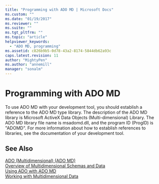 ```yaml
---
title: "Programming with ADO MD | Microsoft Docs"
ms.custom: ""
ms.date: "01/19/2017"
ms.reviewer: ""
ms.suite: ""
ms.tgt_pltfrm: ""
ms.topic: "article"
helpviewer_keywords: 
  - "ADO MD, programming"
ms.assetid: c826b9b5-0d78-43a2-8174-5844db62a93c
caps.latest.revision: 11
author: "MightyPen"
ms.author: "annemill"
manager: "sonalm"
---
```

# Programming with ADO MD
To use ADO MD with your development tool, you should establish a reference to the ADO MD type library. The description of the ADO MD library is Microsoft ActiveX Data Objects (Multi-dimensional) Library. The ADO MD library file name is msadomd.dll, and the program ID (ProgID) is "ADOMD". For more information about how to establish references to libraries, see the documentation of your development tool.  
  
## See Also  
 [ADO (Multidimensional) (ADO MD)](../../../ado/guide/multidimensional/ado-multidimensional-ado-md.md)   
 [Overview of Multidimensional Schemas and Data](../../../ado/guide/multidimensional/overview-of-multidimensional-schemas-and-data.md)   
 [Using ADO with ADO MD](../../../ado/guide/multidimensional/using-ado-with-ado-md.md)   
 [Working with Multidimensional Data](../../../ado/guide/multidimensional/working-with-multidimensional-data.md)